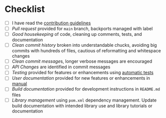 
<!--Include a few sentences describing the overall goals for this Pull Request-->
  
<!-- Please help our volunteers reviewing this PR by completing the following items. 
Ask in a comment if you have troubles with any of them. -->

# Checklist

- [ ] I have read the [contribution guidelines](https://github.com/geonetwork/core-geonetwork/blob/main/CONTRIBUTING.md)
- [ ] *Pull request* provided for `main` branch, backports managed with label
- [ ] *Good housekeeping* of code, cleaning up comments, tests, and documentation
- [ ] *Clean commit history* broken into understandable chucks, avoiding big commits with hundreds of files, cautious of reformatting and whitespace changes
- [ ] *Clean commit message*s, longer verbose messages are encouraged
- [ ] *API Changes* are identified in commit messages
- [ ] *Testing* provided for features or enhancements using [automatic tests](https://github.com/geonetwork/core-geonetwork/blob/main/software_development/TESTING.md)
- [ ] *User documentation* provided for new features or enhancements in [manual](https://github.com/geonetwork/core-geonetwork/tree/main/docs/manual)
- [ ] *Build documentation* provided for development instructions in `README.md` files
- [ ] *Library management* using `pom.xml` dependency management. Update build documentation with intended library use and library tutorials or documentation

<!--Submitting the PR does not require you to check all items, but by the time it gets merged, they should be either satisfied or not applicable.-->

<!-- If you can, it's better to give credits to organisation supporting this work:
- `Funded by NAME`
- `Funded by URL`
- `Funded by NAME URL`
-->

